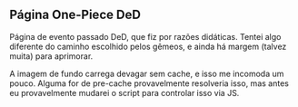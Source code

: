## Página One-Piece DeD

Página de evento passado DeD, que fiz por razões didáticas. Tentei algo diferente do caminho escolhido pelos gêmeos, e ainda há margem (talvez muita) para aprimorar.

A imagem de fundo carrega devagar sem cache, e isso me incomoda um pouco. Alguma for de pre-cache provavelmente resolveria isso, mas antes eu provavelmente mudarei o script para controlar isso via JS.
